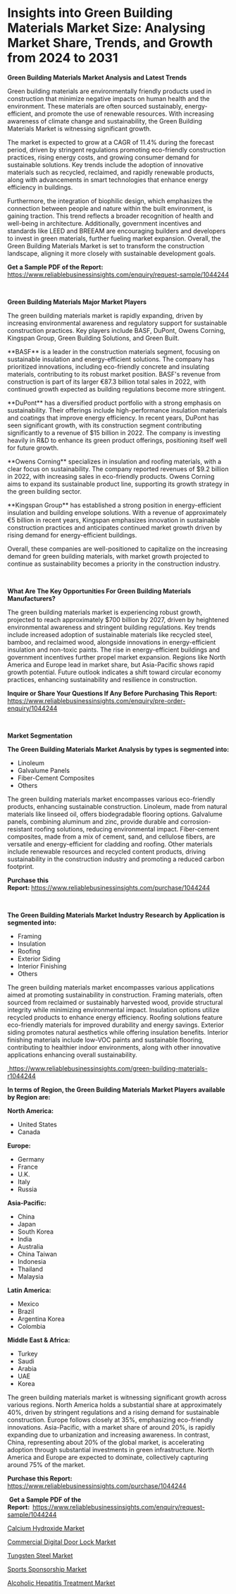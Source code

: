 <p><h1>Insights into Green Building Materials Market Size: Analysing Market Share, Trends, and Growth from 2024 to 2031</h1></p><p><strong>Green Building Materials Market Analysis and Latest Trends</strong></p>
<p><p>Green building materials are environmentally friendly products used in construction that minimize negative impacts on human health and the environment. These materials are often sourced sustainably, energy-efficient, and promote the use of renewable resources. With increasing awareness of climate change and sustainability, the Green Building Materials Market is witnessing significant growth.</p><p>The market is expected to grow at a CAGR of 11.4% during the forecast period, driven by stringent regulations promoting eco-friendly construction practices, rising energy costs, and growing consumer demand for sustainable solutions. Key trends include the adoption of innovative materials such as recycled, reclaimed, and rapidly renewable products, along with advancements in smart technologies that enhance energy efficiency in buildings. </p><p>Furthermore, the integration of biophilic design, which emphasizes the connection between people and nature within the built environment, is gaining traction. This trend reflects a broader recognition of health and well-being in architecture. Additionally, government incentives and standards like LEED and BREEAM are encouraging builders and developers to invest in green materials, further fueling market expansion. Overall, the Green Building Materials Market is set to transform the construction landscape, aligning it more closely with sustainable development goals.</p></p>
<p><strong>Get a Sample PDF of the Report:&nbsp;</strong> <a href="https://www.reliablebusinessinsights.com/enquiry/request-sample/1044244?utm_campaign=41&utm_medium=2&utm_source=Github&utm_content=ia&utm_term=15112024&utm_id=green-building-materials">https://www.reliablebusinessinsights.com/enquiry/request-sample/1044244</a></p>
<p>&nbsp;</p>
<p><strong>Green Building Materials Major Market Players</strong></p>
<p><p>The green building materials market is rapidly expanding, driven by increasing environmental awareness and regulatory support for sustainable construction practices. Key players include BASF, DuPont, Owens Corning, Kingspan Group, Green Building Solutions, and Green Built. </p><p>**BASF** is a leader in the construction materials segment, focusing on sustainable insulation and energy-efficient solutions. The company has prioritized innovations, including eco-friendly concrete and insulating materials, contributing to its robust market position. BASF's revenue from construction is part of its larger €87.3 billion total sales in 2022, with continued growth expected as building regulations become more stringent.</p><p>**DuPont** has a diversified product portfolio with a strong emphasis on sustainability. Their offerings include high-performance insulation materials and coatings that improve energy efficiency. In recent years, DuPont has seen significant growth, with its construction segment contributing significantly to a revenue of $15 billion in 2022. The company is investing heavily in R&D to enhance its green product offerings, positioning itself well for future growth.</p><p>**Owens Corning** specializes in insulation and roofing materials, with a clear focus on sustainability. The company reported revenues of $9.2 billion in 2022, with increasing sales in eco-friendly products. Owens Corning aims to expand its sustainable product line, supporting its growth strategy in the green building sector.</p><p>**Kingspan Group** has established a strong position in energy-efficient insulation and building envelope solutions. With a revenue of approximately €5 billion in recent years, Kingspan emphasizes innovation in sustainable construction practices and anticipates continued market growth driven by rising demand for energy-efficient buildings.</p><p>Overall, these companies are well-positioned to capitalize on the increasing demand for green building materials, with market growth projected to continue as sustainability becomes a priority in the construction industry.</p></p>
<p>&nbsp;</p>
<p><strong>What Are The Key Opportunities For Green Building Materials Manufacturers?</strong></p>
<p><p>The green building materials market is experiencing robust growth, projected to reach approximately $700 billion by 2027, driven by heightened environmental awareness and stringent building regulations. Key trends include increased adoption of sustainable materials like recycled steel, bamboo, and reclaimed wood, alongside innovations in energy-efficient insulation and non-toxic paints. The rise in energy-efficient buildings and government incentives further propel market expansion. Regions like North America and Europe lead in market share, but Asia-Pacific shows rapid growth potential. Future outlook indicates a shift toward circular economy practices, enhancing sustainability and resilience in construction.</p></p>
<p><strong>Inquire or Share Your Questions If Any Before Purchasing This Report:</strong> <a href="https://www.reliablebusinessinsights.com/enquiry/pre-order-enquiry/1044244?utm_campaign=41&utm_medium=2&utm_source=Github&utm_content=ia&utm_term=15112024&utm_id=green-building-materials">https://www.reliablebusinessinsights.com/enquiry/pre-order-enquiry/1044244</a></p>
<p>&nbsp;</p>
<p><strong>Market Segmentation</strong></p>
<p><strong>The Green Building Materials Market Analysis by types is segmented into:</strong></p>
<p><ul><li>Linoleum</li><li>Galvalume Panels</li><li>Fiber-Cement Composites</li><li>Others</li></ul></p>
<p><p>The green building materials market encompasses various eco-friendly products, enhancing sustainable construction. Linoleum, made from natural materials like linseed oil, offers biodegradable flooring options. Galvalume panels, combining aluminum and zinc, provide durable and corrosion-resistant roofing solutions, reducing environmental impact. Fiber-cement composites, made from a mix of cement, sand, and cellulose fibers, are versatile and energy-efficient for cladding and roofing. Other materials include renewable resources and recycled content products, driving sustainability in the construction industry and promoting a reduced carbon footprint.</p></p>
<p><strong>Purchase this Report:&nbsp;</strong><a href="https://www.reliablebusinessinsights.com/purchase/1044244?utm_campaign=41&utm_medium=2&utm_source=Github&utm_content=ia&utm_term=15112024&utm_id=green-building-materials">https://www.reliablebusinessinsights.com/purchase/1044244</a></p>
<p>&nbsp;</p>
<p><strong>The Green Building Materials Market Industry Research by Application is segmented into:</strong></p>
<p><ul><li>Framing</li><li>Insulation</li><li>Roofing</li><li>Exterior Siding</li><li>Interior Finishing</li><li>Others</li></ul></p>
<p><p>The green building materials market encompasses various applications aimed at promoting sustainability in construction. Framing materials, often sourced from reclaimed or sustainably harvested wood, provide structural integrity while minimizing environmental impact. Insulation options utilize recycled products to enhance energy efficiency. Roofing solutions feature eco-friendly materials for improved durability and energy savings. Exterior siding promotes natural aesthetics while offering insulation benefits. Interior finishing materials include low-VOC paints and sustainable flooring, contributing to healthier indoor environments, along with other innovative applications enhancing overall sustainability.</p></p>
<p><a href="https://www.reliablebusinessinsights.com/green-building-materials-r1044244?utm_campaign=41&utm_medium=2&utm_source=Github&utm_content=ia&utm_term=15112024&utm_id=green-building-materials">&nbsp;https://www.reliablebusinessinsights.com/green-building-materials-r1044244</a></p>
<p><strong>In terms of Region, the Green Building Materials Market Players available by Region are:</strong></p>
<p>
    <p> <strong> North America: </strong>
        <ul>
            <li>United States</li>
            <li>Canada</li>
        </ul>
        </p> 
    <p> <strong> Europe: </strong>
        <ul>
            <li>Germany</li>
            <li>France</li>
            <li>U.K.</li>
            <li>Italy</li>
            <li>Russia</li>
        </ul>
        </p> 
    <p> <strong> Asia-Pacific: </strong>
        <ul>
            <li>China</li>
            <li>Japan</li>
            <li>South Korea</li>
            <li>India</li>
            <li>Australia</li>
            <li>China Taiwan</li>
            <li>Indonesia</li>
            <li>Thailand</li>
            <li>Malaysia</li>
        </ul>
        </p> 
    <p> <strong> Latin America: </strong>
        <ul>
            <li>Mexico</li>
            <li>Brazil</li>
            <li>Argentina Korea</li>
            <li>Colombia</li>
        </ul>
        </p> 
    <p> <strong> Middle East & Africa: </strong>
        <ul>
            <li>Turkey</li>
            <li>Saudi</li>
            <li>Arabia</li>
            <li>UAE</li>
            <li>Korea</li>
        </ul>
    </p>
    </p>
<p><p>The green building materials market is witnessing significant growth across various regions. North America holds a substantial share at approximately 40%, driven by stringent regulations and a rising demand for sustainable construction. Europe follows closely at 35%, emphasizing eco-friendly innovations. Asia-Pacific, with a market share of around 20%, is rapidly expanding due to urbanization and increasing awareness. In contrast, China, representing about 20% of the global market, is accelerating adoption through substantial investments in green infrastructure. North America and Europe are expected to dominate, collectively capturing around 75% of the market.</p></p>
<p><strong>Purchase this Report: </strong><a href="https://www.reliablebusinessinsights.com/purchase/1044244?utm_campaign=41&utm_medium=2&utm_source=Github&utm_content=ia&utm_term=15112024&utm_id=green-building-materials">https://www.reliablebusinessinsights.com/purchase/1044244</a></p>
<p>&nbsp;<strong>Get a Sample PDF of the Report:&nbsp;&nbsp;</strong><a href="https://www.reliablebusinessinsights.com/enquiry/request-sample/1044244?utm_campaign=41&utm_medium=2&utm_source=Github&utm_content=ia&utm_term=15112024&utm_id=green-building-materials">https://www.reliablebusinessinsights.com/enquiry/request-sample/1044244</a></p>
<p><strong></strong></p>
<p><p><a href="https://github.com/nicoletavirag/Market-Research-Report-List-5/blob/main/calcium-hydroxide-market.md?utm_campaign=41&utm_medium=2&utm_source=Github&utm_content=ia&utm_term=15112024&utm_id=green-building-materials">Calcium Hydroxide Market</a></p><p><a href="https://www.linkedin.com/pulse/charting-future-comprehensive-analysis-global-commercial-digital-auidc?utm_campaign=41&utm_medium=2&utm_source=Github&utm_content=ia&utm_term=15112024&utm_id=green-building-materials">Commercial Digital Door Lock Market</a></p><p><a href="https://www.linkedin.com/pulse/tungsten-steel-market-size-status-forecast-2024-2031-nomo-research-1gnte?utm_campaign=41&utm_medium=2&utm_source=Github&utm_content=ia&utm_term=15112024&utm_id=green-building-materials">Tungsten Steel Market</a></p><p><a href="https://issuu.com/reportprime-2/docs/sports-sponsorship-market-size-2030_05bf65cf8fbe47?utm_campaign=41&utm_medium=2&utm_source=Github&utm_content=ia&utm_term=15112024&utm_id=green-building-materials">Sports Sponsorship Market</a></p><p><a href="https://issuu.com/reportprime-2/docs/alcoholic-hepatitis-treatment-marke_25a80d487cc691?utm_campaign=41&utm_medium=2&utm_source=Github&utm_content=ia&utm_term=15112024&utm_id=green-building-materials">Alcoholic Hepatitis Treatment Market</a></p></p>